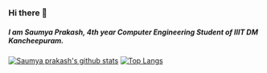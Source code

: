### Hi there 👋
##### I am Saumya Prakash, 4th year Computer Engineering Student of IIIT DM Kancheepuram. 
[![Saumya prakash's github stats](https://github-readme-stats.vercel.app/api?username=saumyaprakash30&count_private=true&include_all_commits=true)](https://github.com/anuraghazra/github-readme-stats)
[![Top Langs](https://github-readme-stats.vercel.app/api/top-langs/?username=saumyaprakash30&layout=compact)](https://github.com/anuraghazra/github-readme-stats)
<!--
**saumyaprakash30/saumyaprakash30** is a ✨ _special_ ✨ repository because its `README.md` (this file) appears on your GitHub profile.

Here are some ideas to get you started:

- 🔭 I’m currently working on ...
- 🌱 I’m currently learning ...
- 👯 I’m looking to collaborate on ...
- 🤔 I’m looking for help with ...
- 💬 Ask me about ...
- 📫 How to reach me: ...
- 😄 Pronouns: ...
- ⚡ Fun fact: ...
-->
